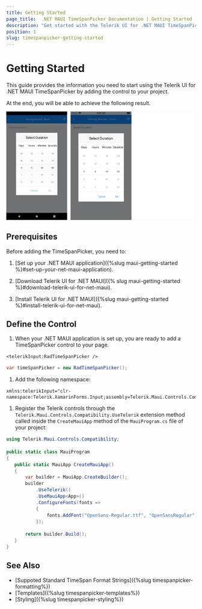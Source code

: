 ```yaml
---
title: Getting Started
page_title:  .NET MAUI TimeSpanPicker Documentation | Getting Started
description: "Get started with the Telerik UI for .NET MAUI TimeSpanPicker and add the control to your .NET MAUI project."
position: 1
slug: timespanpicker-getting-started
---
```


# Getting Started

This guide provides the information you need to start using the Telerik UI for .NET MAUI TimeSpanPicker by adding the control to your project.

At the end, you will be able to achieve the following result.

![TimeSpan Picker for .NeT MAUI](images/timespanpicker_getting_started.png)

## Prerequisites

Before adding the TimeSpanPicker, you need to:

1. [Set up your .NET MAUI application]({%slug maui-getting-started %}#set-up-your-net-maui-application).

1. [Download Telerik UI for .NET MAUI]({% slug maui-getting-started %}#download-telerik-ui-for-net-maui).

1. [Install Telerik UI for .NET MAUI]({%slug maui-getting-started %}#install-telerik-ui-for-net-maui).

## Define the Control

1. When your .NET MAUI application is set up, you are ready to add a TimeSpanPicker control to your page.

 ```XAML
<telerikInput:RadTimeSpanPicker />
 ```
 ```C#
var timeSpanPicker = new RadTimeSpanPicker();
 ```

1. Add the following namespace:

 ```XAML
xmlns:telerikInput="clr-namespace:Telerik.XamarinForms.Input;assembly=Telerik.Maui.Controls.Compatibility"  
 ```

1. Register the Telerik controls through the `Telerik.Maui.Controls.Compatibility.UseTelerik` extension method called inside the `CreateMauiApp` method of the `MauiProgram.cs` file of your project:

 ```C#
 using Telerik.Maui.Controls.Compatibility;

 public static class MauiProgram
 {
	public static MauiApp CreateMauiApp()
	{
		var builder = MauiApp.CreateBuilder();
		builder
			.UseTelerik()
			.UseMauiApp<App>()
			.ConfigureFonts(fonts =>
			{
				fonts.AddFont("OpenSans-Regular.ttf", "OpenSansRegular");
			});

		return builder.Build();
	}
 }           
 ```




## See Also

- [Suppoted Standard TimeSpan Format Strings]({%slug timespanpicker-formatting%})
- [Templates]({%slug timespanpicker-templates%})
- [Styling]({%slug timespanpicker-styling%})
